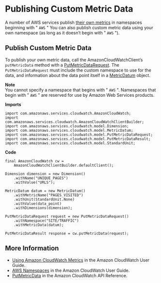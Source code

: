 # Publishing Custom Metric Data<a name="examples-cloudwatch-publish-custom-metrics"></a>

A number of AWS services publish [their own metrics](https://docs.aws.amazon.com/AmazonCloudWatch/latest/monitoring/aws-namespaces.html) in namespaces beginning with " `AWS` " You can also publish custom metric data using your own namespace \(as long as it doesn’t begin with " `AWS` "\)\.

## Publish Custom Metric Data<a name="publish-custom-metric-data"></a>

To publish your own metric data, call the AmazonCloudWatchClient’s `putMetricData` method with a [PutMetricDataRequest](https://docs.aws.amazon.com/sdk-for-java/v1/reference/com/amazonaws/services/cloudwatch/model/PutMetricDataRequest.html)\. The `PutMetricDataRequest` must include the custom namespace to use for the data, and information about the data point itself in a [MetricDatum](https://docs.aws.amazon.com/sdk-for-java/v1/reference/com/amazonaws/services/cloudwatch/model/MetricDatum.html) object\.

**Note**  
You cannot specify a namespace that begins with " `AWS` "\. Namespaces that begin with " `AWS` " are reserved for use by Amazon Web Services products\.

 **Imports** 

```
import com.amazonaws.services.cloudwatch.AmazonCloudWatch;
import com.amazonaws.services.cloudwatch.AmazonCloudWatchClientBuilder;
import com.amazonaws.services.cloudwatch.model.Dimension;
import com.amazonaws.services.cloudwatch.model.MetricDatum;
import com.amazonaws.services.cloudwatch.model.PutMetricDataRequest;
import com.amazonaws.services.cloudwatch.model.PutMetricDataResult;
import com.amazonaws.services.cloudwatch.model.StandardUnit;
```

 **Code** 

```
final AmazonCloudWatch cw =
    AmazonCloudWatchClientBuilder.defaultClient();

Dimension dimension = new Dimension()
    .withName("UNIQUE_PAGES")
    .withValue("URLS");

MetricDatum datum = new MetricDatum()
    .withMetricName("PAGES_VISITED")
    .withUnit(StandardUnit.None)
    .withValue(data_point)
    .withDimensions(dimension);

PutMetricDataRequest request = new PutMetricDataRequest()
    .withNamespace("SITE/TRAFFIC")
    .withMetricData(datum);

PutMetricDataResult response = cw.putMetricData(request);
```

## More Information<a name="more-information"></a>
+  [Using Amazon CloudWatch Metrics](http://docs.aws.amazon.com/AmazonCloudWatch/latest/monitoring/working_with_metrics.html) in the Amazon CloudWatch User Guide\.
+  [AWS Namespaces](https://docs.aws.amazon.com/AmazonCloudWatch/latest/monitoring/aws-namespaces.html) in the Amazon CloudWatch User Guide\.
+  [PutMetricData](http://docs.aws.amazon.com/AmazonCloudWatch/latest/APIReference/API_PutMetricData.html) in the Amazon CloudWatch API Reference\.
